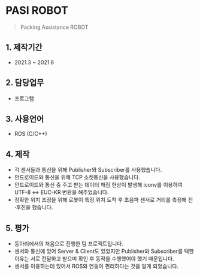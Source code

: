 # PASI ROBOT
> Packing Assistance ROBOT

## 1. 제작기간
- 2021.3 ~ 2021.6

## 2. 담당업무
- 프로그램

## 3. 사용언어
- ROS (C/C++)

## 4. 제작
- 각 센서들과 통신을 위해 Publisher와 Subscriber를 사용했습니다.
- 안드로이드와 통신을 위해 TCP 소켓통신을 사용했습니다.
- 안드로이드와 통신 중 주고 받는 데이터 깨짐 현상이 발생해 iconv를 이용하여 UTF-8 ↔ EUC-KR 변환을 해주었습니다.
- 정확한 위치 조정을 위해 로봇이 특정 위치 도착 후 초음파 센서로 거리를 측정해 전·후진을 했습니다.

## 5. 평가
- 동아리에서의 처음으로 진행한 팀 프로젝트입니다.
- 센서와 통신에 있어 Server & Client도 있었지만 Publisher와 Subscriber를 택한 이유는 서로 전달하고 받으며 확인 후 동작을 수행했어야 했기 때문입니다.
- 센서를 이용하는데 있어서 ROS와 연동이 편리하다는 것을 알게 되었습니다.
